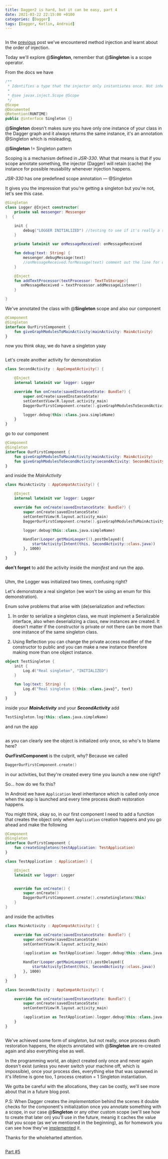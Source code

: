 ```yaml
---
title: Dagger2 is hard, but it can be easy, part 4
date: 2021-03-22 22:15:00 +0100
categories: [Dagger]
tags: [Dagger, Kotlin, Android]
---
```


<img src="/assets/img/dagger/dagger_title.jpeg" alt ="" class="center">

In the [previous](/posts/dagger-part-3/) post we've encountered method injection and learnt about the order of injection.

Today we'll explore @**Singleton**, remember that @**Singleton** is a scope operator.

From the docs we have
```kotlin
/**
 * Identifies a type that the injector only instantiates once. Not inherited.
 *
 * @see javax.inject.Scope @Scope
 */
@Scope
@Documented
@Retention(RUNTIME)
public @interface Singleton {}
```

@**Singleton** doesn't makes sure you have only one instance of your class in the Dagger graph and it always returns the same instance, it's an annotation @Singleton which is misleading,

@**Singleton** != Singleton pattern

Scoping is a mechanism defined in *JSR-330*.
What that means is that if you scope annotate something, the injector (Dagger) will retain (cache) the instance for possible reusability whenever injection happens.

*JSR-330* has one predefined scope annotation — @Singleton

It gives you the impression that you're getting a singleton but you're not, let's see this case.

```kotlin
@Singleton
class Logger @Inject constructor(
    private val messenger: Messenger
)  {

    init {
        debug("LOGGER INITIALIZED") //testing to see if it's really a singleton
    }

    private lateinit var onMessageReceived: onMessageReceived

    fun debug(text: String) {
        messenger.debugMessage(text)
        //onMessageReceived.forMessage(text) comment out the line for demonstration now
    }

    @Inject
    fun addTextProcessor(textProcessor: TextToStorage){
       onMessageReceived = textProcessor.addMessageListener()
    }

}
```

We've annotated the class with @**Singleton** scope and also our component 
```kotlin
@Component
@Singleton
interface OurFirstComponent {
    fun giveGraphModulesToMainActivity(mainActivity: MainActivity)
}
```

now you think okay, we do have a singleton yaay

<img src="/assets/img/dagger/4/not.gif" alt ="" class="center">

Let's create another activity for demonstration

```kotlin
class SecondActivity : AppCompatActivity() {

    @Inject
    internal lateinit var logger: Logger

    override fun onCreate(savedInstanceState: Bundle?) {
        super.onCreate(savedInstanceState)
        setContentView(R.layout.activity_main)
        DaggerOurFirstComponent.create().giveGraphModulesToSecondActivity(this)

        logger.debug(this::class.java.simpleName)
    }
}
```
go to our component

```kotlin
@Component
@Singleton
interface OurFirstComponent {
    fun giveGraphModulesToMainActivity(mainActivity: MainActivity)
    fun giveGraphModulesToSecondActivity(secondActivity: SecondActivity)
}
```

and inside the *MainActivity*
```kotlin
class MainActivity : AppCompatActivity() {

    @Inject
    internal lateinit var logger: Logger

    override fun onCreate(savedInstanceState: Bundle?) {
        super.onCreate(savedInstanceState)
        setContentView(R.layout.activity_main)
        DaggerOurFirstComponent.create().giveGraphModulesToMainActivity(this)

        logger.debug(this::class.java.simpleName)

        Handler(Looper.getMainLooper()).postDelayed({
            startActivity(Intent(this, SecondActivity::class.java))
        }, 1000)
    }
}
```

**don't forget** to add the activity inside the *manifest* and run the app.

<img src="/assets/img/dagger/4/1.png" alt ="" class="center">

Uhm, the Logger was initialized two times, confusing right?

Let's demonstrate a real singleton (we won't be using an enum for this demonstration).

Enum solve problems that arise with (de)serialization and reflection:

1. In order to serialize a singleton class,
we must implement a Serializable interface, also when deserializing a class, 
new instances are created. 
It doesn't matter if the constructor is private or not there can be more than one instance of the same 
singleton class.

2. Using Reflection you can change the private access modifier of 
the constructor to public and you can make a new instance therefore
making more than one object instance.

```kotlin
object TestSingleton {
    init {
        Log.d("Real singleton", "INITIALIZED")
    }

    fun log(text: String) {
        Log.d("Real singleton ${this::class.java}", text)
    }
}
```

inside your ***MainActivity*** and your ***SecondActivity*** add 
```kotlin
TestSingleton.log(this::class.java.simpleName)
```
and run the app

<img src="/assets/img/dagger/4/2.png" alt ="" class="center">

as you can clearly see the object is initialized only once, so who's to blame here?

**OurFirstComponent** is the culprit, why?
Because we called
```kotlin
DaggerOurFirstComponent.create()
```
in our activities, but they're created every time you launch a new one right?

So... how do we fix this?

In Android we have `Application` level inheritance which is called only once when the app is launched and every time process death restoration happens.

You might think, okay so, in our first component I need to add a function that creates the object only when `Application` creation happens and you go ahead and make the following

```kotlin
@Component
@Singleton
interface OurFirstComponent {
    fun createSingletons(testApplication: TestApplication)
}
```

```kotlin
class TestApplication : Application() {

    @Inject
    lateinit var logger: Logger


    override fun onCreate() {
        super.onCreate()
        DaggerOurFirstComponent.create().createSingletons(this)
    }
}
```

and inside the activities

```kotlin
class MainActivity : AppCompatActivity() {

    override fun onCreate(savedInstanceState: Bundle?) {
        super.onCreate(savedInstanceState)
        setContentView(R.layout.activity_main)

        (application as TestApplication).logger.debug(this::class.java.simpleName)

        Handler(Looper.getMainLooper()).postDelayed({
            startActivity(Intent(this, SecondActivity::class.java))
        }, 1000)
    }
}
```

```kotlin
class SecondActivity : AppCompatActivity() {

    override fun onCreate(savedInstanceState: Bundle?) {
        super.onCreate(savedInstanceState)
        setContentView(R.layout.activity_main)

        (application as TestApplication).logger.debug(this::class.java.simpleName)
    }
}
```
<img src="/assets/img/dagger/4/3.png" alt ="" class="center">

We've achieved some form of *singleton*, but not really, once process death restoration happens, 
the objects annotated with @**Singleton** are re-created again and also everything else as well.

In the programming world, an object created only once and never again doesn't exist (unless you never 
switch your machine off, which is impossible),
once your process dies, everything else that was spawned in it's lifetime is gone too,
1 process creation = 1 Singleton instantiation.

We gotta be careful with the allocations, they can be costly, we'll see more
about that in a future blog post.

P.S: 
When Dagger creates the *implementation* behind the scenes it double checks for the 
component's initialization once you annotate 
something with a scope, in our case @**Singleton** or any other 
custom scope (we'll see how to create that later on) you'll use in the future, 
meanig it caches the value that you scope (as we've mentioned in the beginning), 
as for homework you can see how they've [implemented](https://github.com/google/dagger/blob/master/java/dagger/internal/DoubleCheck.java) it.

Thanks for the wholeharted attention.

<img src="/assets/img/dagger/4/great_success.gif" alt ="" class="center">

[Part #5](/posts/dagger-part-5/)
